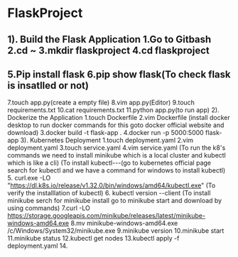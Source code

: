 



# FlaskProject
1). Build the Flask Application
  1.Go to Gitbash
  2.cd ~
  3.mkdir flaskproject
  4.cd flaskproject
  -------------------
  5.Pip install flask
  6.pip show flask(To check flask is insatlled or not)
  -------------------
  7.touch app.py(create a empty file)
  8.vim app.py(Editor)
  9.touch requirements.txt
  10.cat requirements.txt
  11.python app.py(to run app)
2). Dockerize the Application
  1.touch Dockerfile
  2.vim Dockerfile
  (install docker desktop to run docker commands for this goto docker official website and download)
  3.docker build -t flask-app .
  4.docker run -p 5000:5000 flask-app
3). Kubernetes Deployment
    1.touch deployment.yaml
    2.vim deployment.yaml
    3.touch service.yaml
    4.vim service.yaml
    (To run the k8's commands we need to install minikube which is a local cluster and kubectl which is like a cli)
    (To install kubectl---(go to kubernetes official page search for kubectl and we have a command for windows to install kubectl)
    5. curl.exe -LO "https://dl.k8s.io/release/v1.32.0/bin/windows/amd64/kubectl.exe"
    (To verify the installlation of kubectl)
    6. kubectl version --client
    (To install minikube serch for minikube install go to minikube start and download by using commands)
    7.curl -LO https://storage.googleapis.com/minikube/releases/latest/minikube-windows-amd64.exe
    8.mv minikube-windows-amd64.exe /c/Windows/System32/minikube.exe
    9.minikube version
    10.minikube start
    11.minikube status
    12.kubectl get nodes
    13.kubectl apply -f deployment.yaml
    14.
